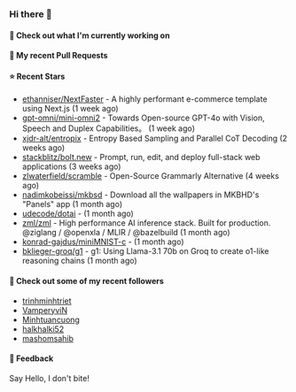 ### Hi there 👋

#### 👷 Check out what I'm currently working on

#### 🔨 My recent Pull Requests


#### ⭐ Recent Stars

- [ethanniser/NextFaster](https://github.com/ethanniser/NextFaster) - A highly performant e-commerce template using Next.js  (1 week ago)
- [gpt-omni/mini-omni2](https://github.com/gpt-omni/mini-omni2) - Towards Open-source GPT-4o with Vision, Speech and Duplex Capabilities。 (1 week ago)
- [xjdr-alt/entropix](https://github.com/xjdr-alt/entropix) - Entropy Based Sampling and Parallel CoT Decoding  (2 weeks ago)
- [stackblitz/bolt.new](https://github.com/stackblitz/bolt.new) - Prompt, run, edit, and deploy full-stack web applications (3 weeks ago)
- [zlwaterfield/scramble](https://github.com/zlwaterfield/scramble) - Open-Source Grammarly Alternative (4 weeks ago)
- [nadimkobeissi/mkbsd](https://github.com/nadimkobeissi/mkbsd) - Download all the wallpapers in MKBHD&#39;s &#34;Panels&#34; app (1 month ago)
- [udecode/dotai](https://github.com/udecode/dotai) -  (1 month ago)
- [zml/zml](https://github.com/zml/zml) - High performance AI inference stack. Built for production. @ziglang / @openxla / MLIR / @bazelbuild (1 month ago)
- [konrad-gajdus/miniMNIST-c](https://github.com/konrad-gajdus/miniMNIST-c) -  (1 month ago)
- [bklieger-groq/g1](https://github.com/bklieger-groq/g1) - g1: Using Llama-3.1 70b on Groq to create o1-like reasoning chains (1 month ago)

#### 👯 Check out some of my recent followers

- [trinhminhtriet](https://github.com/trinhminhtriet)
- [VamperyviN](https://github.com/VamperyviN)
- [Minhtuancuong](https://github.com/Minhtuancuong)
- [halkhalki52](https://github.com/halkhalki52)
- [mashomsahib](https://github.com/mashomsahib)

#### 💬 Feedback

Say Hello, I don't bite!